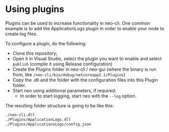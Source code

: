 # Using plugins
Plugins can be used to increase functionality in neo-cli. One common example is to add the ApplicationLogs plugin in order to enable your node to create log files.

To configure a plugin, do the following:
 - Clone this repository;
 - Open it in Visual Studio, select the plugin you want to enable and select `publish` \(compile it using Release configuration\)
 - Create the Plugins folder in neo-cli / neo-gui (where the binary is run from, like `/neo-cli/bin/debug/netcoreapp2.1/Plugins`)
 - Copy the .dll and the folder with the configuration files into this Plugin folder.
 - Start neo using additional parameters, if required;
 	- In order to start logging, start neo with the `--log` option.

The resulting folder structure is going to be like this:

```BASH
./neo-cli.dll
./Plugins/ApplicationLogs.dll
./Plugins/ApplicationsLogs/config.json
```
